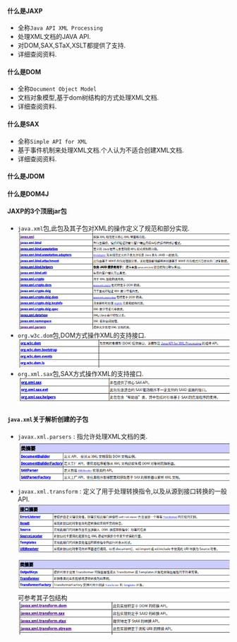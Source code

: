 #### 什么是JAXP  
- 全称`Java API XML Processing`  
- 处理XML文档的JAVA API.  
- 对DOM,SAX,STaX,XSLT都提供了支持.  
- 详细查阅资料.  

#### 什么是DOM  
- 全称`Document Object Model`  
- 文档对象模型,基于dom树结构的方式处理XML文档.  
- 详细查阅资料.  

#### 什么是SAX  
- 全称`Simple API for XML`  
- 基于事件机制来处理XML文档.个人认为不适合创建XML文档.  
- 详细查阅资料.  

#### 什么是JDOM  

#### 什么是DOM4J  

#### JAXP的3个顶层jar包  
- `java.xml`包,此包及其子包对XML的操作定义了规范和部分实现.  
  ![部分截图](assets/markdown-img-paste-20190712094433437.png)  
- `org.w3c.dom`包,DOM方式操作XML的支持接口.  
  ![](assets/markdown-img-paste-20190712111829663.png)  
- `org.xml.sax`包,SAX方式操作XML的支持接口.  
  ![](assets/markdown-img-paste-20190712111909636.png)  

#### `java.xml`关于解析创建的子包  
- `javax.xml.parsers` : 指允许处理XML文档的类.  
  ![](assets/markdown-img-paste-2019071209393391.png)  
- `javax.xml.transform` : 定义了用于处理转换指令,以及从源到接口转换的一般API.  
  ![](assets/markdown-img-paste-20190712093832582.png)  
  可参考其子包结构  
  ![](assets/markdown-img-paste-20190712094143822.png)  

